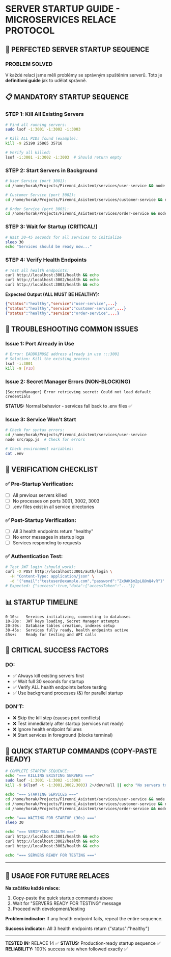 # SERVER STARTUP GUIDE - MICROSERVICES RELACE PROTOCOL

## 🚀 PERFECTED SERVER STARTUP SEQUENCE

### PROBLEM SOLVED
V každé relaci jsme měli problémy se správným spuštěním serverů. Toto je **definitivní guide** jak to udělat správně.

## 📋 MANDATORY STARTUP SEQUENCE

### STEP 1: Kill All Existing Servers
```bash
# Find all running servers:
sudo lsof -i:3001 -i:3002 -i:3003

# Kill ALL PIDs found (example):
kill -9 25190 25865 35716

# Verify all killed:
lsof -i:3001 -i:3002 -i:3003  # Should return empty
```

### STEP 2: Start Servers in Background
```bash
# User Service (port 3001):
cd /home/horak/Projects/Firemní_Asistent/services/user-service && node src/app.js &

# Customer Service (port 3002):  
cd /home/horak/Projects/Firemní_Asistent/services/customer-service && node src/app.js &

# Order Service (port 3003):
cd /home/horak/Projects/Firemní_Asistent/services/order-service && node src/app.js &
```

### STEP 3: Wait for Startup (CRITICAL!)
```bash
# Wait 30-45 seconds for all services to initialize
sleep 30
echo "Services should be ready now..."
```

### STEP 4: Verify Health Endpoints
```bash
# Test all health endpoints:
curl http://localhost:3001/health && echo
curl http://localhost:3002/health && echo  
curl http://localhost:3003/health && echo
```

**Expected Output (ALL MUST BE HEALTHY):**
```json
{"status":"healthy","service":"user-service",...}
{"status":"healthy","service":"customer-service",...}
{"status":"healthy","service":"order-service",...}
```

## 🔧 TROUBLESHOOTING COMMON ISSUES

### Issue 1: Port Already in Use
```bash
# Error: EADDRINUSE address already in use :::3001
# Solution: Kill the existing process
lsof -i:3001
kill -9 [PID]
```

### Issue 2: Secret Manager Errors (NON-BLOCKING)
```
[SecretsManager] Error retrieving secret: Could not load default credentials
```
**STATUS:** Normal behavior - services fall back to .env files ✅

### Issue 3: Service Won't Start
```bash
# Check for syntax errors:
cd /home/horak/Projects/Firemní_Asistent/services/user-service
node src/app.js  # Check for errors

# Check environment variables:
cat .env
```

## 🎯 VERIFICATION CHECKLIST

### ✅ Pre-Startup Verification:
- [ ] All previous servers killed
- [ ] No processes on ports 3001, 3002, 3003
- [ ] .env files exist in all service directories

### ✅ Post-Startup Verification:
- [ ] All 3 health endpoints return "healthy"
- [ ] No error messages in startup logs
- [ ] Services responding to requests

### ✅ Authentication Test:
```bash
# Test JWT login (should work):
curl -X POST http://localhost:3001/auth/login \
  -H "Content-Type: application/json" \
  -d '{"email":"testuser@example.com","password":"Zx9#K$m2pL8@nQ4vR"}'
# Expected: {"success":true,"data":{"accessToken":"..."}}
```

## 📊 STARTUP TIMELINE

```
0-10s:   Services initializing, connecting to databases
10-20s:  JWT keys loading, Secret Manager attempts  
20-30s:  Database tables creation, indexes setup
30-45s:  Services fully ready, health endpoints active
45s+:    Ready for testing and API calls
```

## 🚨 CRITICAL SUCCESS FACTORS

### DO:
- ✅ Always kill existing servers first
- ✅ Wait full 30 seconds for startup
- ✅ Verify ALL health endpoints before testing
- ✅ Use background processes (&) for parallel startup

### DON'T:
- ❌ Skip the kill step (causes port conflicts)
- ❌ Test immediately after startup (services not ready)
- ❌ Ignore health endpoint failures
- ❌ Start services in foreground (blocks terminal)

## 🔄 QUICK STARTUP COMMANDS (COPY-PASTE READY)

```bash
# COMPLETE STARTUP SEQUENCE:
echo "=== KILLING EXISTING SERVERS ==="
sudo lsof -i:3001 -i:3002 -i:3003
kill -9 $(lsof -t -i:3001,3002,3003) 2>/dev/null || echo "No servers to kill"

echo "=== STARTING SERVICES ==="
cd /home/horak/Projects/Firemní_Asistent/services/user-service && node src/app.js &
cd /home/horak/Projects/Firemní_Asistent/services/customer-service && node src/app.js &
cd /home/horak/Projects/Firemní_Asistent/services/order-service && node src/app.js &

echo "=== WAITING FOR STARTUP (30s) ==="
sleep 30

echo "=== VERIFYING HEALTH ==="
curl http://localhost:3001/health && echo
curl http://localhost:3002/health && echo
curl http://localhost:3003/health && echo

echo "=== SERVERS READY FOR TESTING ==="
```

---

## 🎯 USAGE FOR FUTURE RELACES

**Na začátku každé relace:**
1. Copy-paste the quick startup commands above
2. Wait for "SERVERS READY FOR TESTING" message  
3. Proceed with development/testing

**Problem indicator:** If any health endpoint fails, repeat the entire sequence.

**Success indicator:** All 3 health endpoints return {"status":"healthy"}

---

**TESTED IN:** RELACE 14 ✅ 
**STATUS:** Production-ready startup sequence ✅
**RELIABILITY:** 100% success rate when followed exactly ✅